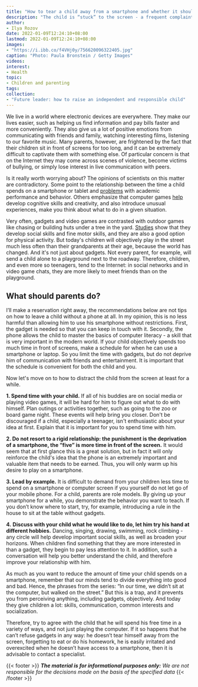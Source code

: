 ```yaml
---
title: "How to tear a child away from a smartphone and whether it should be done"
description: "The child is “stuck” to the screen - a frequent complaint of modern parents. How to distract children from gadgets and whether to completely ban their use, says clinical psychologist Ilya Rozov"
author: 
- Ilya Rozov
date: 2022-01-09T12:24:10+08:00
lastmod: 2022-01-09T12:24:10+08:00
images: 
- "https://i.ibb.co/f4VHj0y/756620096322405.jpg"
caption: "Photo: Paula Bronstein / Getty Images"
videos:
interest:
- Health
topic:
- Children and parenting
tags:
collection:
- "Future leader: how to raise an independent and responsible child"
---
```


We live in a world where electronic devices are everywhere. They make our lives easier, such as helping us find information and pay bills faster and more conveniently. They also give us a lot of positive emotions from communicating with friends and family, watching interesting films, listening to our favorite music. Many parents, however, are frightened by the fact that their children sit in front of screens for too long, and it can be extremely difficult to captivate them with something else. Of particular concern is that on the Internet they may come across scenes of violence, become victims of bullying, or simply lose interest in live communication with peers.

Is it really worth worrying about? The opinions of scientists on this matter are contradictory. Some point to the relationship between the time a child spends on a smartphone or tablet and [problems](https://jamanetwork.com/journals/jamapediatrics/fullarticle/1852609) with academic performance and behavior. Others emphasize that computer games [help](https://teletype.in/@purecognitions/L0aCVjGkH59) develop cognitive skills and creativity, and also introduce unusual experiences, make you think about what to do in a given situation.

Very often, gadgets and video games are contrasted with outdoor games like chasing or building huts under a tree in the yard. [Studies](https://journals.sagepub.com/doi/10.1177/1463949117742788) show that they develop social skills and fine motor skills, and they are also a good option for physical activity. But today's children will objectively play in the street much less often than their grandparents at their age, because the world has changed. And it's not just about gadgets. Not every parent, for example, will send a child alone to a playground next to the roadway. Therefore, children, and even more so teenagers, tend to the Internet: in social networks and in video game chats, they are more likely to meet friends than on the playground.

What should parents do?
-----------------------

I’ll make a reservation right away, the recommendations below are not tips on how to leave a child without a phone at all. In my opinion, this is no less harmful than allowing him to use his smartphone without restrictions. First, the gadget is needed so that you can keep in touch with it. Secondly, the phone allows the child to master the basics of computer literacy - a skill that is very important in the modern world. If your child objectively spends too much time in front of screens, make a schedule for when he can use a smartphone or laptop. So you limit the time with gadgets, but do not deprive him of communication with friends and entertainment. It is important that the schedule is convenient for both the child and you.

Now let's move on to how to distract the child from the screen at least for a while.

**1\. Spend time with your child.** If all of his buddies are on social media or playing video games, it will be hard for him to figure out what to do with himself. Plan outings or activities together, such as going to the zoo or board game night. These events will help bring you closer. Don't be discouraged if a child, especially a teenager, isn't enthusiastic about your idea at first. Explain that it is important for you to spend time with him.

**2\. Do not resort to a rigid relationship: the punishment is the deprivation of a smartphone, the “five” is more time in front of the screen.** It would seem that at first glance this is a great solution, but in fact it will only reinforce the child's idea that the phone is an extremely important and valuable item that needs to be earned. Thus, you will only warm up his desire to play on a smartphone.

**3\. Lead by example.** It is difficult to demand from your children less time to spend on a smartphone or computer screen if you yourself do not let go of your mobile phone. For a child, parents are role models. By giving up your smartphone for a while, you demonstrate the behavior you want to teach. If you don’t know where to start, try, for example, introducing a rule in the house to sit at the table without gadgets.

**4\.** **Discuss with your child what he would like to do, let him try his hand at different hobbies.** Dancing, singing, drawing, swimming, rock climbing - any circle will help develop important social skills, as well as broaden your horizons. When children find something that they are more interested in than a gadget, they begin to pay less attention to it. In addition, such a conversation will help you better understand the child, and therefore improve your relationship with him.

As much as you want to reduce the amount of time your child spends on a smartphone, remember that our minds tend to divide everything into good and bad. Hence, the phrases from the series: “In our time, we didn’t sit at the computer, but walked on the street.” But this is a trap, and it prevents you from perceiving anything, including gadgets, objectively. And today they give children a lot: skills, communication, common interests and socialization.

Therefore, try to agree with the child that he will spend his free time in a variety of ways, and not just playing the computer. If it so happens that he can’t refuse gadgets in any way: he doesn’t tear himself away from the screen, forgetting to eat or do his homework, he is easily irritated and overexcited when he doesn’t have access to a smartphone, then it is advisable to contact a specialist.

{{< footer >}}
_**The material is for informational purposes only:** We are not responsible for the decisions made on the basis of the specified data_
{{< /footer >}}